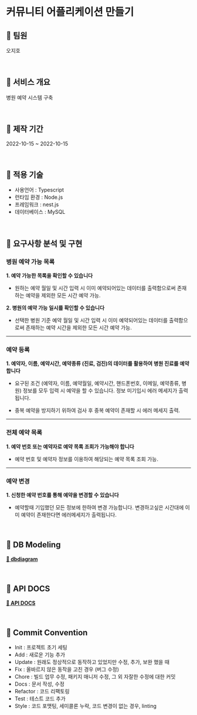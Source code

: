 # 커뮤니티 어플리케이션 만들기

## 📌 팀원

오지호

<br/>

## 📌 서비스 개요

병원 예약 시스템 구축

<br/>

## 📌 제작 기간

2022-10-15 ~ 2022-10-15

<br/>

## 📌 적용 기술

- 사용언어 : Typescript
- 런타임 환경 : Node.js
- 프레임워크 : nest.js
- 데이터베이스 : MySQL

<br/>

## 📌 요구사항 분석 및 구현

### 병원 예약 가능 목록

**1. 예약 가능한 목록을 확인할 수 있습니다**

- 원하는 예약 월일 및 시간 입력 시 이미 예약되어있는 데이터를 출력함으로써 존재하는 예약을 제외한 모든 시간 예약 가능.

**2. 병원의 예약 가능 일시를 확인할 수 있습니다**

- 선택한 병원 기준 예약 월일 및 시간 입력 시 이미 예약되어있는 데이터를 출력함으로써 존재하는 예약 시간을 제외한 모든 시간 예약 가능.

---

### 예약 등록

**1. 예약자, 이름, 예약시간, 예약종류 (진료, 검진)의 데이터를 활용하여 병원 진료를 예약합니다**

- 요구된 조건 (예약자, 이름, 예약월일, 예약시간, 핸드폰번호, 이메일, 예약종류, 병원) 정보를 모두 입력 시 예약을 할 수 있습니다. 정보 미기입시 에러 메세지가 출력됩니다.

- 중복 예약을 방지하기 위하여 검사 후 중복 예약이 존재할 시 에러 메세지 출력.

---

### 전체 예약 목록

**1. 예약 번호 또는 예약자로 예약 목록 조회가 가능해야 합니다**

- 예약 번호 및 예약자 정보를 이용하여 해당되는 예약 목록 조회 가능.

---

### 예약 변경

**1. 신청한 예약 번호를 통해 예약을 변경할 수 있습니다**

- 예약할때 기입했던 모든 정보에 한하여 변경 가능합니다. 변경하고싶은 시간대에 이미 예약이 존재한다면 에러메세지가 출력됩니다.

<br/>

## 📌 DB Modeling

**[🔗 dbdiagram](https://dbdiagram.io/d/634a0fc8f0018a1c5f0abbae)**

<br>

## 📌 API DOCS

**[🔗 API DOCS]()**

<br/>

## 📌 Commit Convention

- Init : 프로젝트 초기 세팅
- Add : 새로운 기능 추가
- Update : 원래도 정상적으로 동작하고 있었지만 수정, 추가, 보완 했을 때
- Fix : 올바르지 않은 동작을 고친 경우 (버그 수정)
- Chore : 빌드 업무 수정, 패키지 매니저 수정, 그 외 자잘한 수정에 대한 커밋
- Docs : 문서 작성, 수정
- Refactor : 코드 리팩토링
- Test : 테스트 코드 추가
- Style : 코드 포맷팅, 세미콜론 누락, 코드 변경이 없는 경우, linting
